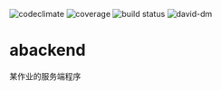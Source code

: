 ![codeclimate](https://img.shields.io/codeclimate/github/frantic1048/abackend.svg?style=flat-square)
![coverage](https://img.shields.io/codeclimate/coverage/github/frantic1048/abackend.svg?style=flat-square)
![build status](https://img.shields.io/travis/frantic1048/abackend.svg?style=flat-square)
![david-dm](https://img.shields.io/david/frantic1048/abackend.svg?style=flat-square)
# abackend
某作业的服务端程序
